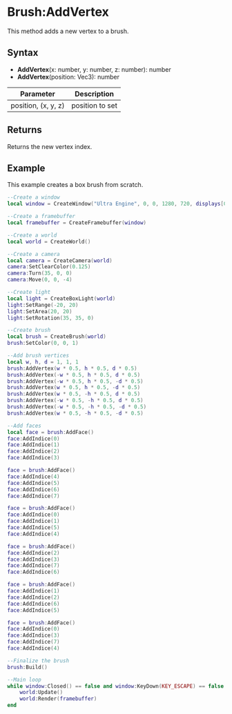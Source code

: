 # Brush:AddVertex

This method adds a new vertex to a brush.

## Syntax

- **AddVertex**(x: number, y: number, z: number): number
- **AddVertex**(position: Vec3): number


| Parameter | Description |
|--|--|
| position, (x, y, z) | position to set |

## Returns

Returns the new vertex index.

## Example

This example creates a box brush from scratch.

```lua
--Create a window
local window = CreateWindow("Ultra Engine", 0, 0, 1280, 720, displays[0], WINDOW_CENTER | WINDOW_TITLEBAR)

--Create a framebuffer
local framebuffer = CreateFramebuffer(window)

--Create a world
local world = CreateWorld()

--Create a camera    
local camera = CreateCamera(world)
camera:SetClearColor(0.125)
camera:Turn(35, 0, 0)
camera:Move(0, 0, -4)

--Create light
local light = CreateBoxLight(world)
light:SetRange(-20, 20)
light:SetArea(20, 20)
light:SetRotation(35, 35, 0)

--Create brush
local brush = CreateBrush(world)
brush:SetColor(0, 0, 1)

--Add brush vertices
local w, h, d = 1, 1, 1
brush:AddVertex(w * 0.5, h * 0.5, d * 0.5)
brush:AddVertex(-w * 0.5, h * 0.5, d * 0.5)
brush:AddVertex(-w * 0.5, h * 0.5, -d * 0.5)
brush:AddVertex(w * 0.5, h * 0.5, -d * 0.5)
brush:AddVertex(w * 0.5, -h * 0.5, d * 0.5)
brush:AddVertex(-w * 0.5, -h * 0.5, d * 0.5)
brush:AddVertex(-w * 0.5, -h * 0.5, -d * 0.5)
brush:AddVertex(w * 0.5, -h * 0.5, -d * 0.5)

--Add faces
local face = brush:AddFace()
face:AddIndice(0)
face:AddIndice(1)
face:AddIndice(2)
face:AddIndice(3)

face = brush:AddFace()
face:AddIndice(4)
face:AddIndice(5)
face:AddIndice(6)
face:AddIndice(7)

face = brush:AddFace()
face:AddIndice(0)
face:AddIndice(1)
face:AddIndice(5)
face:AddIndice(4)

face = brush:AddFace()
face:AddIndice(2)
face:AddIndice(3)
face:AddIndice(7)
face:AddIndice(6)

face = brush:AddFace()
face:AddIndice(1)
face:AddIndice(2)
face:AddIndice(6)
face:AddIndice(5)

face = brush:AddFace()
face:AddIndice(0)
face:AddIndice(3)
face:AddIndice(7)
face:AddIndice(4)

--Finalize the brush
brush:Build()

--Main loop
while window:Closed() == false and window:KeyDown(KEY_ESCAPE) == false do
    world:Update()
    world:Render(framebuffer)
end
```